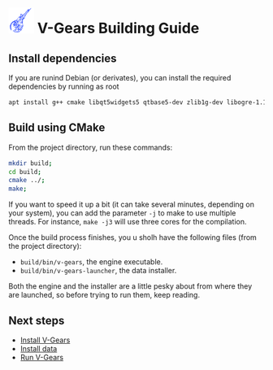 # <img src="../v-gears.png" alt="V-Gears" width="50"/> V-Gears Building Guide

## Install dependencies
If you are runind Debian (or derivates), you can install the required dependencies by running as root

```bash
apt install g++ cmake libqt5widgets5 qtbase5-dev zlib1g-dev libogre-1.12-dev libois-dev libvorbis-dev libboost-dev libboost-test-dev libboost-filesystem-dev lua5.2 liblua5.2-dev libluabind-dev luajit libopenal-dev libtinyxml-dev
```

## Build using CMake

From the project directory, run these commands:

```bash
mkdir build;
cd build;
cmake ../;
make;
```

If you want to speed it up a bit (it can take several minutes, depending on your system), you can add the parameter `-j` to make to use multiple threads. For instance, `make -j3` will use three cores for the compilation.

Once the build process finishes, you u sholh have the following files (from the project directory):

- `build/bin/v-gears`, the engine executable.
- `build/bin/v-gears-launcher`, the data installer.

Both the engine and the installer are a little pesky about from where they are launched, so before trying to run them, keep reading.

## Next steps

- [Install V-Gears](INSTALL.md "Install V-Gears")
- [Install data](INSTALL_DATA.md "Install Data")
- [Run V-Gears](RUN.md "Run V-Gears")